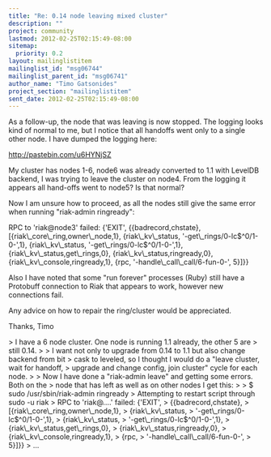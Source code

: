 ```yaml
---
title: "Re: 0.14 node leaving mixed cluster"
description: ""
project: community
lastmod: 2012-02-25T02:15:49-08:00
sitemap:
  priority: 0.2
layout: mailinglistitem
mailinglist_id: "msg06744"
mailinglist_parent_id: "msg06741"
author_name: "Timo Gatsonides"
project_section: "mailinglistitem"
sent_date: 2012-02-25T02:15:49-08:00
---
```



As a follow-up, the node that was leaving is now stopped. The logging looks 
kind of normal to me, but I notice that all handoffs went only to a single 
other node. I have dumped the logging here:

http://pastebin.com/u6HYNjSZ

My cluster has nodes 1-6, node6 was already converted to 1.1 with LevelDB 
backend, I was trying to leave the cluster on node4. From the logging it 
appears all hand-offs went to node5? Is that normal?

Now I am unsure how to proceed, as all the nodes still give the same error when 
running "riak-admin ringready":

RPC to 'riak@node3' failed: {'EXIT',
 {{badrecord,chstate},
 [{riak\\_core\\_ring,owner\\_node,1},
 {riak\\_kv\\_status,
 '-get\\_rings/0-lc$^0/1-0-',1},
 {riak\\_kv\\_status,
 '-get\\_rings/0-lc$^0/1-0-',1},
 {riak\\_kv\\_status,get\\_rings,0},
 {riak\\_kv\\_status,ringready,0},
 {riak\\_kv\\_console,ringready,1},
 {rpc,
 '-handle\\_call\\_call/6-fun-0-',
 5}]}}

Also I have noted that some "run forever" processes (Ruby) still have a 
Protobuff connection to Riak that appears to work, however new connections fail.

Any advice on how to repair the ring/cluster would be appreciated.

Thanks,
Timo


&gt; I have a 6 node cluster. One node is running 1.1 already, the other 5 are 
&gt; still 0.14.
&gt; 
&gt; I want not only to upgrade from 0.14 to 1.1 but also change backend from bit 
&gt; cask to leveled, so I thought I would do a "leave cluster, wait for handoff, 
&gt; upgrade and change config, join cluster" cycle for each node.
&gt; 
&gt; Now I have done a "riak-admin leave" and getting some errors. Both on the 
&gt; node that has left as well as on other nodes I get this:
&gt; 
&gt; $ sudo /usr/sbin/riak-admin ringready
&gt; Attempting to restart script through sudo -u riak
&gt; RPC to 'riak@….' failed: {'EXIT',
&gt; {{badrecord,chstate},
&gt; [{riak\\_core\\_ring,owner\\_node,1},
&gt; {riak\\_kv\\_status,
&gt; '-get\\_rings/0-lc$^0/1-0-',1},
&gt; {riak\\_kv\\_status,
&gt; '-get\\_rings/0-lc$^0/1-0-',1},
&gt; {riak\\_kv\\_status,get\\_rings,0},
&gt; {riak\\_kv\\_status,ringready,0},
&gt; {riak\\_kv\\_console,ringready,1},
&gt; {rpc,
&gt; '-handle\\_call\\_call/6-fun-0-',
&gt; 5}]}}
&gt; ...
